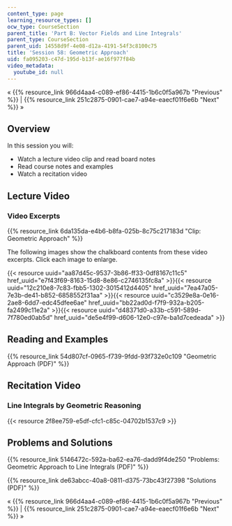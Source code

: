 ```yaml
---
content_type: page
learning_resource_types: []
ocw_type: CourseSection
parent_title: 'Part B: Vector Fields and Line Integrals'
parent_type: CourseSection
parent_uid: 14558d9f-4e08-d12a-4191-54f3c8100c75
title: 'Session 58: Geometric Approach'
uid: fa095203-c47d-195d-b13f-ae16f977f84b
video_metadata:
  youtube_id: null
---
```


« {{% resource_link 966d4aa4-c089-ef86-4415-1b6c0f5a967b "Previous" %}} | {{% resource_link 251c2875-0901-cae7-a94e-eaecf01f6e6b "Next" %}} »

Overview
--------

In this session you will:

*   Watch a lecture video clip and read board notes
*   Read course notes and examples
*   Watch a recitation video

Lecture Video
-------------

### Video Excerpts

{{% resource_link 6da135da-e4b6-b8fa-025b-8c75c217183d "Clip: Geometric Approach" %}}

The following images show the chalkboard contents from these video excerpts. Click each image to enlarge.

{{< resource uuid="aa87d45c-9537-3b86-ff33-0df8167c11c5" href_uuid="e7f43f69-8163-15d8-8e86-c2746135fc8a" >}}{{< resource uuid="12c210e8-7c83-fbb5-1302-3015412d4405" href_uuid="7ea47a05-7e3b-de41-b852-6858552f31aa" >}}{{< resource uuid="c3529e8a-0e16-2ae8-6dd7-edc45dfee6ae" href_uuid="bb22ad0d-f7f9-932a-b205-fa2499c11e2a" >}}{{< resource uuid="d48371d0-a33b-c591-589d-7f780ed0ab5d" href_uuid="de5e4f99-d606-12e0-c97e-ba1d7cedeada" >}}

Reading and Examples
--------------------

{{% resource_link 54d807cf-0965-f739-9fdd-93f732e0c109 "Geometric Approach (PDF)" %}}

Recitation Video
----------------

### Line Integrals by Geometric Reasoning

{{< resource 2f8ee759-e5df-cfc1-c85c-04702b1537c9 >}}

Problems and Solutions
----------------------

{{% resource_link 5146472c-592a-ba62-ea76-dadd9f4de250 "Problems: Geometric Approach to Line Integrals (PDF)" %}}

{{% resource_link de63abcc-40a8-0811-d375-73bc43f27398 "Solutions (PDF)" %}}

« {{% resource_link 966d4aa4-c089-ef86-4415-1b6c0f5a967b "Previous" %}} | {{% resource_link 251c2875-0901-cae7-a94e-eaecf01f6e6b "Next" %}} »